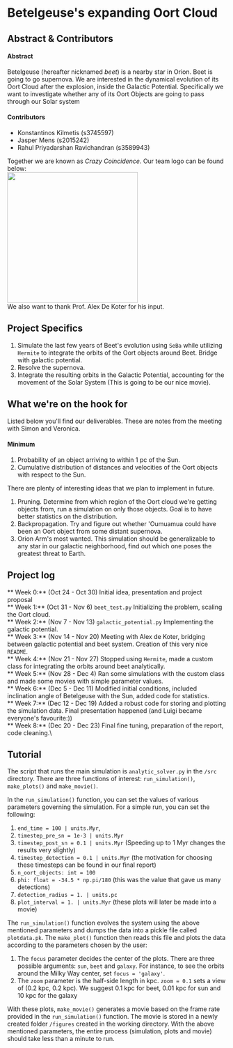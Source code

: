 # Betelgeuse's expanding Oort Cloud

## Abstract & Contributors

#### Abstract
Betelgeuse (hereafter nicknamed *beet*) is a nearby star in Orion. Beet is going to go supernova. We are interested in the dynamical evolution of its Oort Cloud after the explosion, inside the Galactic Potential. Specifically we want to investigate whether any of its Oort Objects are going to pass through our Solar system

#### Contributors
- Konstantinos Kilmetis (s3745597)
- Jasper Mens (s2015242)
- Rahul Priyadarshan Ravichandran (s3589943)

Together we are known as *Crazy Coincidence*. Our team logo can be found below:\
<img src="https://i.imgur.com/CRZ7iVt.jpg" width="300"> \
 We also want to thank Prof. Alex De Koter for his input.

## Project Specifics
1. Simulate the last few years of Beet's evolution using `SeBa` while utilizing `Hermite` to integrate the orbits of the Oort objects around Beet. Bridge with galactic potential.
2. Resolve the supernova.
3. Integrate the resulting orbits in the Galactic Potential, accounting for the movement of the Solar System (This is going to be our nice movie).

## What we're on the hook for
Listed below you'll find our deliverables. These are notes from the meeting with Simon and Veronica.

#### Minimum
1. Probability of an object arriving to within 1 pc of the Sun.
2. Cumulative distribution of distances and velocities of the Oort objects with respect to the Sun.

There are plenty of interesting ideas that we plan to implement in future.
1. Pruning. Determine from which region of the Oort cloud we're getting objects from, run a simulation on only those objects. Goal is to have better statistics on the distribution.
2. Backpropagation. Try and figure out whether 'Oumuamua could have been an Oort object from some distant supernova. 
3. Orion Arm's most wanted. This simulation should be generalizable to any star in our galactic neighborhood, find out which one poses the greatest threat to Earth.

## Project log
** Week 0:** (Oct 24 - Oct 30) Initial idea, presentation and project proposal\
** Week 1:** (Oct 31 - Nov 6) `beet_test.py` Initializing the problem, scaling the Oort cloud.\
** Week 2:** (Nov 7 - Nov 13) `galactic_potential.py` Implementing the galactic potential.\
** Week 3:** (Nov 14 - Nov 20) Meeting with Alex de Koter, bridging between galactic potential and beet system. Creation of this very nice `README`.\
** Week 4:** (Nov 21 - Nov 27) Stopped using `Hermite`, made a custom class for integrating the orbits around beet analytically. \
** Week 5:** (Nov 28 - Dec 4) Ran some simulations with the custom class and made some movies with simple parameter values.\
** Week 6:** (Dec 5 - Dec 11) Modified initial conditions, included inclination angle of Betelgeuse with the Sun, added code for statistics.\
** Week 7:** (Dec 12 - Dec 19) Added a robust code for storing and plotting the simulation data. Final presentation happened (and Luigi became everyone's favourite:))\
** Week 8:** (Dec 20 - Dec 23) Final fine tuning, preparation of the report, code cleaning.\

## Tutorial
The script that runs the main simulation is `analytic_solver.py` in the `/src` directory. There are three functions of interest: `run_simulation()`, `make_plots()` and `make_movie()`.

In the `run_simulation()` function, you can set the values of various parameters governing the simulation. For a simple run, you can set the following:
1. `end_time = 100 | units.Myr`, 
2. `timestep_pre_sn = 1e-3 | units.Myr`
3. `timestep_post_sn = 0.1 | units.Myr` (Speeding up to 1 Myr changes the results very slightly)
4. `timestep_detection = 0.1 | units.Myr` 
(the motivation for choosing these timesteps can be found in our final report) 
5. `n_oort_objects: int = 100`
6. `phi: float = -34.5 * np.pi/180` (this was the value that gave us many detections) 
7. `detection_radius = 1. | units.pc`
8. `plot_interval = 1. | units.Myr` (these plots will later be made into a movie) 

The `run_simulation()` function evolves the system using the above mentioned parameters and dumps the data into a pickle file called `plotdata.pk`. The `make_plot()` function then reads this file and plots the data according to the parameters chosen by the user:
1. The `focus` parameter decides the center of the plots. There are three possible arguments: `sun`, `beet` and `galaxy`. For instance, to see the orbits around the Milky Way center, set  `focus = 'galaxy'`. 
2. The `zoom` parameter is the half-side length in kpc. `zoom = 0.1` sets a view of (0.2 kpc, 0.2 kpc). We suggest 0.1 kpc for beet, 0.01 kpc for sun and 10 kpc for the galaxy

With these plots, `make_movie()` generates a movie based on the frame rate provided in the `run_simulation()` function. The movie is stored in a newly created folder `/figures` created in the working directory. With the above mentioned parameters, the entire process (simulation, plots and movie) should take less than a minute to run.



